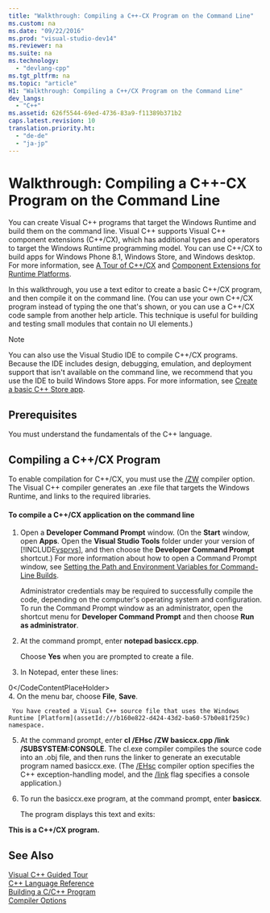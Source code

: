 ```yaml
---
title: "Walkthrough: Compiling a C++-CX Program on the Command Line"
ms.custom: na
ms.date: "09/22/2016"
ms.prod: "visual-studio-dev14"
ms.reviewer: na
ms.suite: na
ms.technology: 
  - "devlang-cpp"
ms.tgt_pltfrm: na
ms.topic: "article"
H1: "Walkthrough: Compiling a C++/CX Program on the Command Line"
dev_langs: 
  - "C++"
ms.assetid: 626f5544-69ed-4736-83a9-f11389b371b2
caps.latest.revision: 10
translation.priority.ht: 
  - "de-de"
  - "ja-jp"
---
```

# Walkthrough: Compiling a C++-CX Program on the Command Line
You can create Visual C++ programs that target the Windows Runtime and build them on the command line. Visual C++ supports Visual C++ component extensions (C++/CX), which has additional types and operators to target the Windows Runtime programming model. You can use C++/CX to build apps for Windows Phone 8.1, Windows Store, and Windows desktop. For more information, see [A Tour of C++/CX](http://msdn.microsoft.com/magazine/dn166929.aspx) and [Component Extensions for Runtime Platforms](../vs140/component-extensions-for-runtime-platforms.md).  
  
 In this walkthrough, you use a text editor to create a basic C++/CX program, and then compile it on the command line. (You can use your own C++/CX program instead of typing the one that's shown, or you can use a C++/CX code sample from another help article. This technique is useful for building and testing small modules that contain no UI elements.)  
  
> [!NOTE]
>  You can also use the Visual Studio IDE to compile C++/CX programs. Because the IDE includes design, debugging, emulation, and deployment support that isn't available on the command line, we recommend that you use the IDE to build Windows Store apps. For more information, see [Create a basic C++ Store app](http://msdn.microsoft.com/library/windows/apps/dn263168).  
  
## Prerequisites  
 You must understand the fundamentals of the C++ language.  
  
## Compiling a C++/CX Program  
 To enable compilation for C++/CX, you must use the [/ZW](../vs140/-zw--windows-runtime-compilation-.md) compiler option. The Visual C++ compiler generates an .exe file that targets the Windows Runtime, and links to the required libraries.  
  
#### To compile a C++/CX application on the command line  
  
1.  Open a **Developer Command Prompt** window. (On the **Start** window, open **Apps**. Open the **Visual Studio Tools** folder under your version of [!INCLUDE[vsprvs](../vs140/includes/vsprvs_md.md)], and then choose the **Developer Command Prompt** shortcut.) For more information about how to open a Command Prompt window, see [Setting the Path and Environment Variables for Command-Line Builds](../vs140/setting-the-path-and-environment-variables-for-command-line-builds.md).  
  
     Administrator credentials may be required to successfully compile the code, depending on the computer's operating system and configuration. To run the Command Prompt window as an administrator, open the shortcut menu for **Developer Command Prompt** and then choose **Run as administrator**.  
  
2.  At the command prompt, enter **notepad basiccx.cpp**.  
  
     Choose **Yes** when you are prompted to create a file.  
  
3.  In Notepad, enter these lines:  
  
<CodeContentPlaceHolder>0\</CodeContentPlaceHolder>  
4.  On the menu bar, choose **File**, **Save**.  
  
     You have created a Visual C++ source file that uses the Windows Runtime [Platform](assetId:///b160e822-d424-43d2-ba60-57b0e81f259c) namespace.  
  
5.  At the command prompt, enter **cl /EHsc /ZW basiccx.cpp /link /SUBSYSTEM:CONSOLE**. The cl.exe compiler compiles the source code into an .obj file, and then runs the linker to generate an executable program named basiccx.exe. (The [/EHsc](../vs140/-eh--exception-handling-model-.md) compiler option specifies the C++ exception-handling model, and the [/link](../vs140/-link--pass-options-to-linker-.md) flag specifies a console application.)  
  
6.  To run the basiccx.exe program, at the command prompt, enter **basiccx**.  
  
     The program displays this text and exits:  
  
 **This is a C++/CX program.**  
  
## See Also  
 [Visual C++ Guided Tour](assetId:///499cb66f-7df1-45d6-8b6b-33d94fd1f17c)   
 [C++ Language Reference](../vs140/c---language-reference.md)   
 [Building a C/C++ Program](../vs140/building-c-c---programs.md)   
 [Compiler Options](../vs140/compiler-options.md)